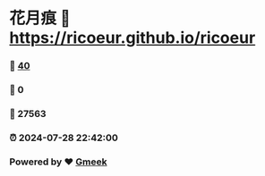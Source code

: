 # 花月痕 :link: https://ricoeur.github.io/ricoeur 
### :page_facing_up: [40](https://ricoeur.github.io/ricoeur/tag.html) 
### :speech_balloon: 0 
### :hibiscus: 27563 
### :alarm_clock: 2024-07-28 22:42:00 
### Powered by :heart: [Gmeek](https://github.com/Meekdai/Gmeek)
